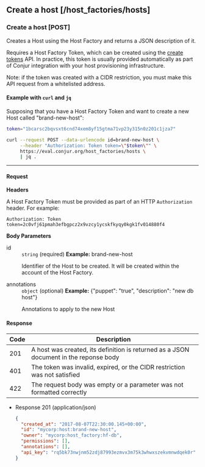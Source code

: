 ## Create a host [/host_factories/hosts]

### Create a host [POST]

Creates a Host using the Host Factory and returns a JSON description of it.

Requires a Host Factory Token, which can be created using
the [create tokens][hf-tokens] API. In practice, this token is usually
provided automatically as part of Conjur integration with your host
provisioning infrastructure.

Note: if the token was created with a CIDR restriction, you must make this API
request from a whitelisted address.

[hf-tokens]: #host-factory-create-tokens-post
[puppet-integration]: https://forge.puppet.com/conjur/conjur

#### Example with `curl` and `jq`

Supposing that you have a Host Factory Token and want to create a new Host
called "brand-new-host":

```bash
token="1bcarsc2bqvsxt6cnd74xem8yf15gtma71vp23y315n0z201c1jza7"

curl --request POST --data-urlencode id=brand-new-host \
     --header "Authorization: Token token=\"$token\"" \
     https://eval.conjur.org/host_factories/hosts \
     | jq .
```

---

#### Request

**Headers**

A Host Factory Token must be provided as part of an HTTP
`Authorization` header. For example:

`Authorization: Token token=2c0vfj61pmah3efbgpcz2x9vzcy1ycskfkyqy0kgk1fv014880f4`

**Body Parameters**

<dl>
<dt>id</dt>
<dd>
  <code>string</code>
  (required)
  <span class="text-muted">
    <strong>Example:</strong> brand-new-host
  </span>
  <p>Identifier of the Host to be created. It will be created within the account of the Host Factory.</p>
</dd>
<dt>annotations</dt>
<dd>
  <code>object</code>
  (optional)
  <span class="text-muted">
    <strong>Example:</strong> {"puppet": "true", "description": "new db host"}
  </span>
  <p>Annotations to apply to the new Host</p>
</dd>
</dl>

#### Response

| Code | Description                                                                           |
|------|---------------------------------------------------------------------------------------|
|  201 | A host was created, its definition is returned as a JSON document in the reponse body |
|  401 | The token was invalid, expired, or the CIDR restriction was not satisfied             |
|  422 | The request body was empty or a parameter was not formatted correctly                 |

+ Response 201 (application/json)

    ```json
    {
      "created_at": "2017-08-07T22:30:00.145+00:00",
      "id": "mycorp:host:brand-new-host",
      "owner": "mycorp:host_factory:hf-db",
      "permissions": [],
      "annotations": [],
      "api_key": "rq5bk73nwjnm52zdj87993ezmvx3m75k3whwxszekvmnwdqek0r"
    }
    ```
